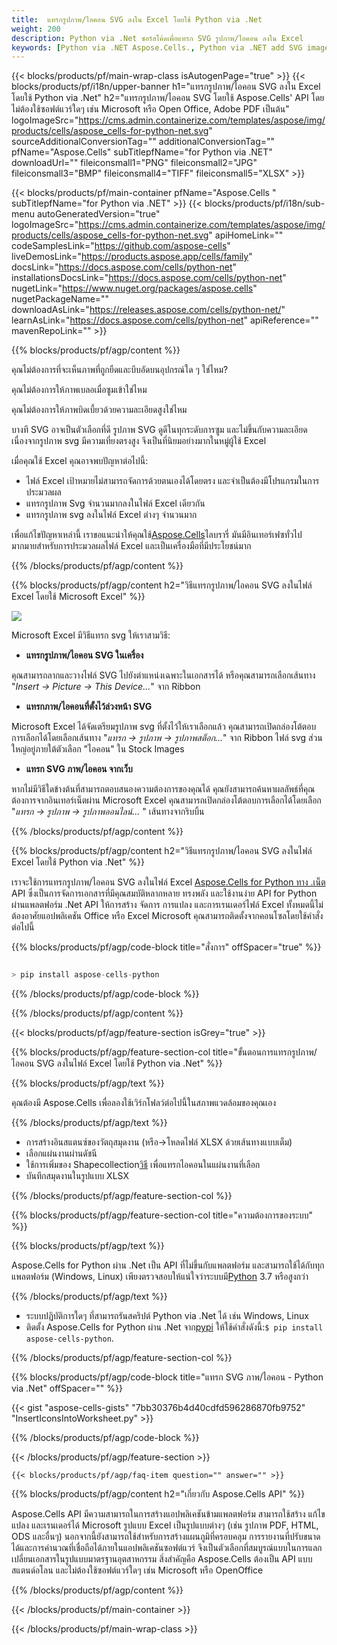 ```yaml
---
title:  แทรกรูปภาพ/ไอคอน SVG ลงใน Excel โดยใช้ Python via .Net
weight: 200
description: Python via .Net ซอร์สโค้ดเพื่อแทรก SVG รูปภาพ/ไอคอน ลงใน Excel
keywords: [Python via .NET Aspose.Cells., Python via .NET add SVG images/Icons into Excel., Python via .NET insert SVG images/Icons into Excel., Python via .NET create SVG images/Icons in Excel]
---
```

{{< blocks/products/pf/main-wrap-class isAutogenPage="true" >}}
{{< blocks/products/pf/i18n/upper-banner h1="แทรกรูปภาพ/ไอคอน SVG ลงใน Excel โดยใช้ Python via .Net" h2="แทรกรูปภาพ/ไอคอน SVG โดยใช้ Aspose.Cells\' API โดยไม่ต้องใช้ซอฟต์แวร์ใดๆ เช่น Microsoft หรือ Open Office, Adobe PDF เป็นต้น" logoImageSrc="https://cms.admin.containerize.com/templates/aspose/img/products/cells/aspose_cells-for-python-net.svg" sourceAdditionalConversionTag="" additionalConversionTag="" pfName="Aspose.Cells" subTitlepfName="for Python via .NET" downloadUrl="" fileiconsmall1="PNG" fileiconsmall2="JPG" fileiconsmall3="BMP" fileiconsmall4="TIFF" fileiconsmall5="XLSX" >}}

{{< blocks/products/pf/main-container pfName="Aspose.Cells " subTitlepfName="for Python via .NET" >}}
{{< blocks/products/pf/i18n/sub-menu autoGeneratedVersion="true" logoImageSrc="https://cms.admin.containerize.com/templates/aspose/img/products/cells/aspose_cells-for-python-net.svg" apiHomeLink="" codeSamplesLink="https://github.com/aspose-cells" liveDemosLink="https://products.aspose.app/cells/family" docsLink="https://docs.aspose.com/cells/python-net" installationsDocsLink="https://docs.aspose.com/cells/python-net" nugetLink="https://www.nuget.org/packages/aspose.cells" nugetPackageName="" downloadAsLink="https://releases.aspose.com/cells/python-net/" learnAsLink="https://docs.aspose.com/cells/python-net" apiReference="" mavenRepoLink="" >}}

{{% blocks/products/pf/agp/content %}}

คุณไม่ต้องการที่จะเห็นภาพที่ถูกยืดและบีบอัดบนอุปกรณ์ใด ๆ ใช่ไหม?

คุณไม่ต้องการให้ภาพเบลอเมื่อซูมเข้าใช่ไหม

คุณไม่ต้องการให้ภาพบิดเบี้ยวด้วยความละเอียดสูงใช่ไหม

บางที SVG อาจเป็นตัวเลือกที่ดี รูปภาพ SVG ดูดีในทุกระดับการซูม และไม่ขึ้นกับความละเอียด เนื่องจากรูปภาพ svg มีความเที่ยงตรงสูง จึงเป็นที่นิยมอย่างมากในหมู่ผู้ใช้ Excel

เมื่อคุณใช้ Excel คุณอาจพบปัญหาต่อไปนี้:

+ ไฟล์ Excel เป้าหมายไม่สามารถจัดการด้วยตนเองได้โดยตรง และจำเป็นต้องมีโปรแกรมในการประมวลผล
+ แทรกรูปภาพ Svg จำนวนมากลงในไฟล์ Excel เดียวกัน
+ แทรกรูปภาพ svg ลงในไฟล์ Excel ต่างๆ จำนวนมาก

 เพื่อแก้ไขปัญหาเหล่านี้ เราขอแนะนำให้คุณใช้[Aspose.Cells](https://products.aspose.com/cells/)ไลบรารี่ มันมีอินเทอร์เฟซทั่วไปมากมายสำหรับการประมวลผลไฟล์ Excel และเป็นเครื่องมือที่มีประโยชน์มาก

{{% /blocks/products/pf/agp/content %}}

{{% blocks/products/pf/agp/content h2="วิธีแทรกรูปภาพ/ไอคอน SVG ลงในไฟล์ Excel โดยใช้ Microsoft Excel" %}}

![](/cells/th/net/icons/insert-icons-to-excel/sample.png)

Microsoft Excel มีวิธีแทรก svg ให้เราสามวิธี:

+  **แทรกรูปภาพ/ไอคอน SVG ในเครื่อง**

คุณสามารถลากและวางไฟล์ SVG ไปยังตำแหน่งเฉพาะในเอกสารได้ หรือคุณสามารถเลือกเส้นทาง "*Insert -> Picture -> This Device...*" จาก Ribbon

+  **แทรกภาพ/ไอคอนที่ตั้งไว้ล่วงหน้า SVG**

Microsoft Excel ได้จัดเตรียมรูปภาพ svg ที่ตั้งไว้ให้เราเลือกแล้ว คุณสามารถเปิดกล่องโต้ตอบการเลือกได้โดยเลือกเส้นทาง "*แทรก -> รูปภาพ -> รูปภาพสต็อก...*" จาก Ribbon ไฟล์ svg ส่วนใหญ่อยู่ภายใต้ตัวเลือก "ไอคอน" ใน Stock Images

+  **แทรก SVG ภาพ/ไอคอน จากเว็บ**

หากไม่มีวิธีใดข้างต้นที่สามารถตอบสนองความต้องการของคุณได้ คุณยังสามารถค้นหาผลลัพธ์ที่คุณต้องการจากอินเทอร์เน็ตผ่าน Microsoft Excel คุณสามารถเปิดกล่องโต้ตอบการเลือกได้โดยเลือก "*แทรก -> รูปภาพ -> รูปภาพออนไลน์...* " เส้นทางจากริบบิ้น

{{% /blocks/products/pf/agp/content %}}

{{% blocks/products/pf/agp/content h2="วิธีแทรกรูปภาพ/ไอคอน SVG ลงในไฟล์ Excel โดยใช้ Python via .Net" %}}

 เราจะใช้การแทรกรูปภาพ/ไอคอน SVG ลงในไฟล์ Excel
 [Aspose.Cells for Python ทาง .เน็ต](https://pypi.org/project/aspose-cells-python/) 
 API ซึ่งเป็นการจัดการเอกสารที่มีคุณสมบัติหลากหลาย ทรงพลัง และใช้งานง่าย API for Python ผ่านแพลตฟอร์ม .Net API ให้การสร้าง จัดการ การแปลง และการเรนเดอร์ไฟล์ Excel ทั้งหมดนี้ไม่ต้องอาศัยแอปพลิเคชัน Office หรือ Excel Microsoft คุณสามารถติดตั้งจากคอนโซลโดยใช้คำสั่งต่อไปนี้

{{% blocks/products/pf/agp/code-block title="สั่งการ" offSpacer="true" %}}

```cs

> pip install aspose-cells-python

```

{{% /blocks/products/pf/agp/code-block %}}

{{% /blocks/products/pf/agp/content %}}

{{< blocks/products/pf/agp/feature-section isGrey="true" >}}

{{% blocks/products/pf/agp/feature-section-col title="ขั้นตอนการแทรกรูปภาพ/ไอคอน SVG ลงในไฟล์ Excel โดยใช้ Python via .Net" %}}

{{% blocks/products/pf/agp/text %}}

คุณต้องมี Aspose.Cells เพื่อลองใช้เวิร์กโฟลว์ต่อไปนี้ในสภาพแวดล้อมของคุณเอง

{{% /blocks/products/pf/agp/text %}}

+ การสร้างอินสแตนซ์ของวัตถุสมุดงาน (หรือ->โหลดไฟล์ XLSX ด้วยเส้นทางแบบเต็ม)
+ เลือกแผ่นงานผ่านดัชนี
 + ใช้การเพิ่มของ Shapecollection[วิธี](https://reference.aspose.com/cells/python-net/aspose.cells.drawing/shapecollection/) เพื่อแทรกไอคอนในแผ่นงานที่เลือก
+ บันทึกสมุดงานในรูปแบบ XLSX

{{% /blocks/products/pf/agp/feature-section-col %}}

{{% blocks/products/pf/agp/feature-section-col title="ความต้องการของระบบ" %}}

{{% blocks/products/pf/agp/text %}}

 Aspose.Cells for Python ผ่าน .Net เป็น API ที่ไม่ขึ้นกับแพลตฟอร์ม และสามารถใช้ได้กับทุกแพลตฟอร์ม (Windows, Linux) เพียงตรวจสอบให้แน่ใจว่าระบบมี[Python](https://www.python.org/downloads/) 3.7 หรือสูงกว่า
 
{{% /blocks/products/pf/agp/text %}}

-  ระบบปฏิบัติการใดๆ ที่สามารถรันสคริปต์ Python via .Net ได้ เช่น Windows, Linux
-  ติดตั้ง Aspose.Cells for Python ผ่าน .Net จาก<a href="https://pypi.org/project/aspose-cells-python/">pypi</a> ให้ใช้คำสั่งดังนี้:<code>$ pip install aspose-cells-python</code>.

{{% /blocks/products/pf/agp/feature-section-col %}}

{{% blocks/products/pf/agp/code-block title="แทรก SVG ภาพ/ไอคอน - Python via .Net" offSpacer="" %}}

{{< gist "aspose-cells-gists" "7bb30376b4d40cdfd596286870fb9752" "InsertIconsIntoWorksheet.py" >}}

{{% /blocks/products/pf/agp/code-block %}}

{{< /blocks/products/pf/agp/feature-section >}}

    {{< blocks/products/pf/agp/faq-item question="" answer="" >}}
 

<!-- aboutfile Starts -->

{{% blocks/products/pf/agp/content h2="เกี่ยวกับ Aspose.Cells API" %}}

Aspose.Cells API มีความสามารถในการสร้างแอปพลิเคชันข้ามแพลตฟอร์ม สามารถใช้สร้าง แก้ไข แปลง และเรนเดอร์ได้ Microsoft รูปแบบ Excel เป็นรูปแบบต่างๆ (เช่น รูปภาพ PDF, HTML, ODS และอื่นๆ) นอกจากนี้ยังสามารถใช้สำหรับการสร้างแผนภูมิที่ครอบคลุม การรายงานที่ปรับขนาดได้และการคำนวณที่เชื่อถือได้ภายในแอปพลิเคชันซอฟต์แวร์ จึงเป็นตัวเลือกที่สมบูรณ์แบบในการแลกเปลี่ยนเอกสารในรูปแบบมาตรฐานอุตสาหกรรม สิ่งสำคัญคือ Aspose.Cells ต้องเป็น API แบบสแตนด์อโลน และไม่ต้องใช้ซอฟต์แวร์ใดๆ เช่น Microsoft หรือ OpenOffice

{{% /blocks/products/pf/agp/content %}}



<!-- aboutfile Ends -->
<!--
{{< blocks/products/pf/agp/other-supported-section title="Other Supported Splitting Formats" subTitle="Using Python via .NET, One can also split large file into chunks of many other file formats including." >}}

{{< blocks/products/pf/agp/other-supported-section-item href="https://products.aspose.com/cells/net/splitter/ods/" name="ODS" description="OpenDocument Spreadsheet File" >}}
{{< blocks/products/pf/agp/other-supported-section-item href="https://products.aspose.com/cells/net/splitter/xls/" name="XLS" description="Excel Binary Format" >}}
{{< blocks/products/pf/agp/other-supported-section-item href="https://products.aspose.com/cells/net/splitter/xlsb/" name="XLSB" description="Binary Excel Workbook File" >}}
{{< blocks/products/pf/agp/other-supported-section-item href="https://products.aspose.com/cells/net/splitter/xlsm/" name="XLSM" description="Spreadsheet File" >}}

{{< /blocks/products/pf/agp/other-supported-section >}}

-->

{{< /blocks/products/pf/main-container >}}
    
{{< /blocks/products/pf/main-wrap-class >}}
